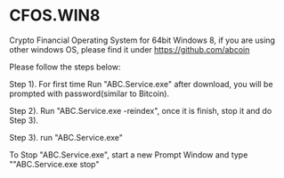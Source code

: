 CFOS.WIN8
=========

Crypto Financial Operating System for 64bit Windows 8, if you are using other windows OS, please find it under https://github.com/abcoin

Please follow the steps below:

Step 1). For first time Run "ABC.Service.exe" after download, you will be prompted with password(similar to Bitcoin).

Step 2). Run "ABC.Service.exe -reindex", once it is finish, stop it and do Step 3).

Step 3). run  "ABC.Service.exe"

To Stop "ABC.Service.exe", start a new Prompt Window and type ""ABC.Service.exe stop"
